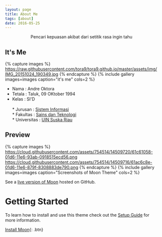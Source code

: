 ```yaml
---
layout: page
title: About Me
tags: [about]
date: 2016-05-25
---
```

<center>Pencari kepuasan akibat dari setitik rasa ingin tahu</center>

## It's Me
{% capture images %}
https://raw.githubusercontent.com/tora9/tora9.github.io/master/assets/img/IMG_20151024_190349.jpg
{% endcapture %}
{% include gallery images=images caption="it's me" cols=2 %}


* Nama          : Andre Oktora
* Tetala        : Taluk, 09 OKtober 1994 <br>
* Kelas         : SI'D <br>
<br>* Jurusan       : [Sistem Informasi](http://sif.uin-suska.ac.id)
<br>* Fakultas      : <a href="http://fst.uin-suska.ac.id/">Sains dan Teknologi</a>
<br>* Universitas   : <a href="http://uin-suska.ac.id/">UIN Suska Riau</a>

## Preview

{% capture images %}
    https://cloud.githubusercontent.com/assets/754514/14509720/61c61058-01d6-11e6-93ab-0918515ecd56.png 
    https://cloud.githubusercontent.com/assets/754514/14509716/61ac6c8e-01d6-11e6-879f-8308883de790.png
{% endcapture %}
{% include gallery images=images caption="Screenshots of Moon Theme" cols=2 %}

See a [live version of Moon](http://taylantatli.github.io/Moon) hosted on GitHub.

# Getting Started

To learn how to install and use this theme check out the [Setup Guide](http://taylantatli.me/Moon/moon-theme/) for more information.
      
[Install Moon](https://github.com/TaylanTatli/Moon){: .btn}
